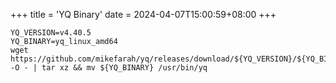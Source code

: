 +++
title = 'YQ Binary'
date = 2024-04-07T15:00:59+08:00
+++

```shell
YQ_VERSION=v4.40.5
YQ_BINARY=yq_linux_amd64
wget https://github.com/mikefarah/yq/releases/download/${YQ_VERSION}/${YQ_BINARY}.tar.gz -O - | tar xz && mv ${YQ_BINARY} /usr/bin/yq
```
